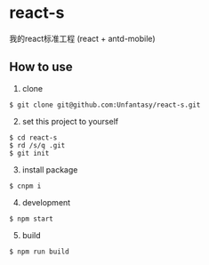 # react-s
我的react标准工程 (react + antd-mobile)

## How to use

1. clone
```
$ git clone git@github.com:Unfantasy/react-s.git
```
2. set this project to yourself
```
$ cd react-s
$ rd /s/q .git
$ git init
```
3. install package
```
$ cnpm i
```
4. development
```
$ npm start
```
5. build
```
$ npm run build
```
